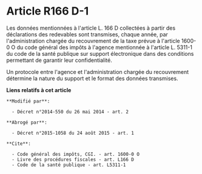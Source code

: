 # Article R166 D-1

Les données mentionnées à l'article L. 166 D collectées à partir des déclarations des redevables sont transmises, chaque
année, par l'administration chargée du recouvrement de la taxe prévue à l'article 1600-0 O du code général des impôts à
l'agence mentionnée à l'article L. 5311-1 du code de la santé publique sur support électronique dans des conditions
permettant de garantir leur confidentialité. 

Un protocole entre l'agence et l'administration chargée du recouvrement détermine la nature du support et le format des
données transmises.

**Liens relatifs à cet article**

	**Modifié par**:

	  - Décret n°2014-550 du 26 mai 2014 - art. 2

	**Abrogé par**:

	  - Décret n°2015-1058 du 24 août 2015 - art. 1

	**Cite**:

	  - Code général des impôts, CGI. - art. 1600-0 O
	  - Livre des procédures fiscales - art. L166 D
	  - Code de la santé publique - art. L5311-1
